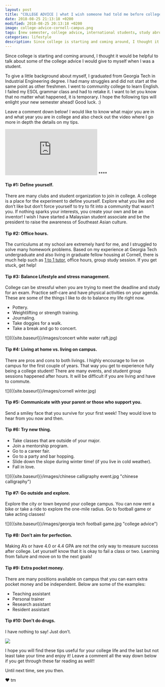 ```yaml
---
layout: post
title: "COLLEGE ADVICE | what I wish someone had told me before college."
date: 2018-08-25 21:13:18 +0200
modified: 2018-08-25 20:13:18 +0200
image: college-advice-cornell-campus.png
tags: [new semester, college advice, international students, study abroad, study in the United States, fall semester, Georgia Tech, Cornell University, campus life]
categories: lifestyle
description: Since college is starting and coming around, I thought it would be helpful to talk about some of the college advice I would give to myself when I was a student.
---
```

Since college is starting and coming around, I thought it would be helpful to talk about some of the college advice I would give to myself when I was a student.

To give a little background about myself, I graduated from Georgia Tech in Industrial Engineering degree. I had many struggles and did not start at the same point as other freshmen. I went to community college to learn English. I failed my ESOL grammar class and had to retake it. I want to let you know that no matter what happened, it is temporary. I hope the following tips will enlight your new semester ahead! Good luck. :) 

Leave a comment down below! I would like to know what major you are in and what year you are in college and also check out the video where I go more in depth the details on my tips.

<iframe src="https://www.youtube.com/embed/IDj8MWHElgk" frameborder="0" allowfullscreen></iframe>
****


#### Tip #1: Define yourself. 

There are many clubs and student organization to join in college. A college is a place for the experiment to define yourself. Explore what you like and don’t like but don’t force yourself to try to fit into a community that wasn’t you. If nothing sparks your interests, you create your own and be an inventor! I wish I have started a Malaysian student associate and be the president to raise the awareness of Southeast Asian culture.   

#### Tip #2: Office hours. 

The curriculums at my school are extremely hard for me, and I struggled to solve many homework problems. Based on my experience at Georgia Tech undergraduate and also living in graduate fellow housing at Cornell, there is much help such as [1 to 1 tutor][tutor], office hours, group study session. If you get stuck, get help!  

#### Tip #3: Balance Lifestyle and stress management. 

College can be stressful when you are trying to meet the deadline and study for an exam. Practice self-care and have physical activities on your agenda. These are some of the things I like to do to balance my life right now.

* Pottery.
* Weightlifting or strength training. 
* Journaling.
* Take doggies for a walk.
* Take a break and go to concert.

![]({{site.baseurl}}/images/concert white water raft.jpg)

#### Tip #4: Living at home vs. living on campus.

There are pros and cons to both livings. I highly encourage to live on campus for the first couple of years. That way you get to experience fully being a college student! There are many events, and student group sessions happened after hours. It will be difficult if you are living and have to commute. 

![]({{site.baseurl}}/images/cornell winter.jpg)

#### Tip #5: Communicate with your parent or those who support you. 

Send a smiley face that you survive for your first week! They would love to hear from you now and then. 

#### Tip #6: Try new thing.

* Take classes that are outside of your major. 
* Join a mentorship program. 
* Go to a career fair. 
* Go to a party and bar hopping.
* Slide down the slope during winter time! (if you live in cold weather).
* Fall in love. 

![]({{site.baseurl}}/images/chinese calligraphy event.jpg "chinese calligraphy")

#### Tip #7: Go outside and explore.

Explore the city or town beyond your college campus. You can now rent a bike or take a ride to explore the one-mile radius. Go to football game or take acting classes!

![]({{site.baseurl}}/images/georgia tech football game.jpg "college advice")

#### Tip #8: Don’t aim for perfection. 

Making A’s or have 4.0 or 4.4 GPA are not the only way to measure success after college. Let yourself know that it is okay to fail a class or two. Learning from failure and move on to the next goals!

#### Tip #9: Extra pocket money.

There are many positions available on campus that you can earn extra pocket money and be independent. Below are some of the examples: 

* Teaching assistant
* Personal trainer
* Research assistant 
* Resident assistant
 
#### Tip #10: Don't do drugs. 
 
I have nothing to say! Just don’t.

![]({{site.baseurl}}/images/halloween.jpg)


[tutor]: http://success.gatech.edu/1-1-tutoring


I hope you will find these tips useful for your college life and the last but not least take your time and enjoy it! Leave a comment all the way down below if you get through these far reading as well!!

Until next time, see you then.

❤ tm

